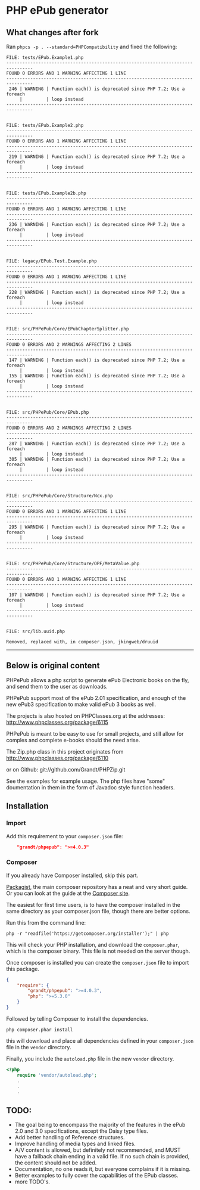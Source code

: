# PHP ePub generator

## What changes after fork

Ran `phpcs -p . --standard=PHPCompatibility` and fixed the following:

```
FILE: tests/EPub.Example1.php
--------------------------------------------------------------------------------
FOUND 0 ERRORS AND 1 WARNING AFFECTING 1 LINE
--------------------------------------------------------------------------------
 246 | WARNING | Function each() is deprecated since PHP 7.2; Use a foreach
     |         | loop instead
--------------------------------------------------------------------------------


FILE: tests/EPub.Example2.php
--------------------------------------------------------------------------------
FOUND 0 ERRORS AND 1 WARNING AFFECTING 1 LINE
--------------------------------------------------------------------------------
 219 | WARNING | Function each() is deprecated since PHP 7.2; Use a foreach
     |         | loop instead
--------------------------------------------------------------------------------


FILE: tests/EPub.Example2b.php
--------------------------------------------------------------------------------
FOUND 0 ERRORS AND 1 WARNING AFFECTING 1 LINE
--------------------------------------------------------------------------------
 236 | WARNING | Function each() is deprecated since PHP 7.2; Use a foreach
     |         | loop instead
--------------------------------------------------------------------------------


FILE: legacy/EPub.Test.Example.php
--------------------------------------------------------------------------------
FOUND 0 ERRORS AND 1 WARNING AFFECTING 1 LINE
--------------------------------------------------------------------------------
 228 | WARNING | Function each() is deprecated since PHP 7.2; Use a foreach
     |         | loop instead
--------------------------------------------------------------------------------


FILE: src/PHPePub/Core/EPubChapterSplitter.php
--------------------------------------------------------------------------------
FOUND 0 ERRORS AND 2 WARNINGS AFFECTING 2 LINES
--------------------------------------------------------------------------------
 147 | WARNING | Function each() is deprecated since PHP 7.2; Use a foreach
     |         | loop instead
 155 | WARNING | Function each() is deprecated since PHP 7.2; Use a foreach
     |         | loop instead
--------------------------------------------------------------------------------


FILE: src/PHPePub/Core/EPub.php
--------------------------------------------------------------------------------
FOUND 0 ERRORS AND 2 WARNINGS AFFECTING 2 LINES
--------------------------------------------------------------------------------
 287 | WARNING | Function each() is deprecated since PHP 7.2; Use a foreach
     |         | loop instead
 305 | WARNING | Function each() is deprecated since PHP 7.2; Use a foreach
     |         | loop instead
--------------------------------------------------------------------------------


FILE: src/PHPePub/Core/Structure/Ncx.php
--------------------------------------------------------------------------------
FOUND 0 ERRORS AND 1 WARNING AFFECTING 1 LINE
--------------------------------------------------------------------------------
 295 | WARNING | Function each() is deprecated since PHP 7.2; Use a foreach
     |         | loop instead
--------------------------------------------------------------------------------


FILE: src/PHPePub/Core/Structure/OPF/MetaValue.php
--------------------------------------------------------------------------------
FOUND 0 ERRORS AND 1 WARNING AFFECTING 1 LINE
--------------------------------------------------------------------------------
 107 | WARNING | Function each() is deprecated since PHP 7.2; Use a foreach
     |         | loop instead
--------------------------------------------------------------------------------


FILE: src/lib.uuid.php

Removed, replaced with, in composer.json, jkingweb/druuid
```
---

## Below is original content

PHPePub allows a php script to generate ePub Electronic books on the fly, and send them to the user as downloads.

PHPePub support most of the ePub 2.01 specification, and enough of the new ePub3 specification to make valid ePub 3 books as well.

The projects is also hosted on PHPClasses.org at the addresses:
http://www.phpclasses.org/package/6115

PHPePub is meant to be easy to use for small projects, and still allow for comples and complete e-books should the need arise.

The Zip.php class in this project originates from http://www.phpclasses.org/package/6110

or on Github: git://github.com/Grandt/PHPZip.git

See the examples for example usage. The php files have "some" doumentation in them in the form of Javadoc style function headers.

## Installation

### Import
Add this requirement to your `composer.json` file:
```json
    "grandt/phpepub": ">=4.0.3"
```

### Composer
If you already have Composer installed, skip this part.

[Packagist](https://packagist.org/), the main composer repository has a neat and very short guide.
Or you can look at the guide at the [Composer site](https://getcomposer.org/doc/00-intro.md#installation-linux-unix-osx).

The easiest for first time users, is to have the composer installed in the same directory as your composer.json file, though there are better options.

Run this from the command line:
```
php -r "readfile('https://getcomposer.org/installer');" | php
```

This will check your PHP installation, and download the `composer.phar`, which is the composer binary. This file is not needed on the server though.

Once composer is installed you can create the `composer.json` file to import this package.
```json
{
    "require": {
        "grandt/phpepub": ">=4.0.3",
        "php": ">=5.3.0"
    }
}
```

Followed by telling Composer to install the dependencies.
```
php composer.phar install
```

this will download and place all dependencies defined in your `composer.json` file in the `vendor` directory.

Finally, you include the `autoload.php` file in the new `vendor` directory.
```php
<?php
    require 'vendor/autoload.php';
    .
    .
    .
```

## TODO:
* The goal being to encompass the majority of the features in the ePub 2.0 and 3.0 specifications, except the Daisy type files.
* Add better handling of Reference structures.
* Improve handling of media types and linked files.
* A/V content is allowed, but definitely not recommended, and MUST have a fallback chain ending in a valid file. If no such chain is provided, the content should not be added.
* Documentation, no one reads it, but everyone complains if it is missing.
* Better examples to fully cover the capabilities of the EPub classes.
* more TODO's.
